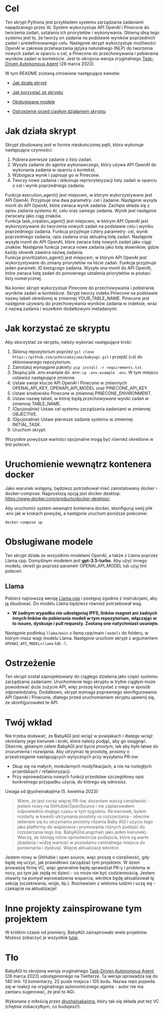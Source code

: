 # Cel

Ten skrypt Pythona jest przykładem systemu zarządzania zadaniami napędzanego przez AI. System wykorzystuje API OpenAI i Pinecone do tworzenia zadań, ustalania ich priorytetów i wykonywania. Główną ideą tego systemu jest to, że tworzy on zadania na podstawie wyników poprzednich zadań i predefiniowanego celu. Następnie skrypt wykorzystuje możliwości OpenAI w zakresie przetwarzania języka naturalnego (NLP) do tworzenia nowych zadań w oparciu o cel, a Pinecone do przechowywania i pobierania wyników zadań w kontekście. Jest to okrojona wersja oryginalnego [Task-Driven Autonomous Agent](https://twitter.com/yoheinakajima/status/1640934493489070080?s=20) (28 marca 2023).

W tym README zostaną omówione następujące kwestie:

- [Jak działa skrypt](#how-it-works)

- [Jak korzystać ze skryptu](#how-to-use)

- [Obsługiwane modele](#supported-models)

- [Ostrzeżenie przed ciągłym działaniem skryptu](#continous-script-warning)

# Jak działa skrypt<a name="how-it-works"></a>

Skrypt zbudowany jest w formie nieskończonej pętli, która wykonuje następujące czynności:

1. Pobiera pierwsze zadanie z listy zadań.
2. Wysyła zadanie do agenta wykonawczego, który używa API OpenAI do wykonania zadania w oparciu o kontekst.
3. Wzbogaca wynik i zapisuje go w Pinecone.
4. Tworzy nowe zadania i dokonuje repriorytetyzacji listy zadań w oparciu o cel i wynik poprzedniego zadania.
   </br>

Funkcja execution_agent() jest miejscem, w którym wykorzystywane jest API OpenAI. Przyjmuje ona dwa parametry: cel i zadanie. Następnie wysyła monit do API OpenAI, które zwraca wynik zadania. Zachęta składa się z opisu zadania systemu AI, celu oraz samego zadania. Wynik jest następnie zwracany jako ciąg znaków.
</br>
Funkcja task_creation_agent() jest miejscem, w którym API OpenAI jest wykorzystywane do tworzenia nowych zadań na podstawie celu i wyniku poprzedniego zadania. Funkcja przyjmuje cztery parametry: cel, wynik poprzedniego zadania, opis zadania oraz aktualną listę zadań. Następnie wysyła monit do API OpenAI, które zwraca listę nowych zadań jako ciągi znaków. Następnie funkcja zwraca nowe zadania jako listę słowników, gdzie każdy słownik zawiera nazwę zadania.
</br>
Funkcja prioritization_agent() jest miejscem, w którym API OpenAI jest wykorzystywane do zmiany priorytetów na liście zadań. Funkcja przyjmuje jeden parametr, ID bieżącego zadania. Wysyła ona monit do API OpenAI, które zwraca listę zadań do ponownego ustalenia priorytetów w postaci listy numerycznej.

Na koniec skrypt wykorzystuje Pinecone do przechowywania i pobierania wyników zadań w kontekście. Skrypt tworzy indeks Pinecone na podstawie nazwy tabeli określonej w zmiennej YOUR_TABLE_NAME. Pinecone jest następnie używany do przechowywania wyników zadania w indeksie, wraz z nazwą zadania i wszelkimi dodatkowymi metadanymi.

# Jak korzystać ze skryptu<a name="how-to-use"></a>

Aby skorzystać ze skryptu, należy wykonać następujące kroki:

1. Sklonuj repozytorium poprzez `git clone https://github.com/yoheinakajima/babyagi.git` i przejdź (`cd`) do sklonowanego repozytorium.
2. Zainstaluj wymagane pakiety: `pip install -r requirements.txt`.
3. Skopiuj plik .env.example do .env: `cp .env.example .env`. W tym miejscu ustawisz następujące zmienne.
4. Ustaw swoje klucze API OpenAI i Pinecone w zmiennych OPENAI_API_KEY, OPENAPI_API_MODEL oraz PINECONE_API_KEY.
5. Ustaw środowisko Pinecone w zmiennej PINECONE_ENVIRONMENT.
6. Ustaw nazwę tabeli, w której będą przechowywane wyniki zadań w zmiennej TABLE_NAME.
7. (Opcjonalnie) Ustaw cel systemu zarządzania zadaniami w zmiennej OBJECTIVE.
8. (Opcjonalnie) Ustaw pierwsze zadanie systemu w zmiennej INITIAL_TASK.
9. Uruchom skrypt.

Wszystkie powyższe wartości opcjonalne mogą być również określone w linii poleceń.

# Uruchomienie wewnątrz kontenera docker

Jako warunek wstępny, będziesz potrzebował mieć zainstalowany docker i docker-compose. Najprostszą opcją jest docker desktop:  https://www.docker.com/products/docker-desktop/.

Aby uruchomić system wewnątrz kontenera docker, skonfiguruj swój plik .env jak w krokach powyżej, a następnie uruchom poniższe polecenie:

```
docker-compose up
```

# Obsługiwane modele<a name="supported-models"></a>

Ten skrypt działa ze wszystkimi modelami OpenAI, a także z Llama poprzez Llama.cpp. Domyślnym modelem jest **gpt-3.5-turbo**. Aby użyć innego modelu, określ go poprzez parametr OPENAI_API_MODEL lub użyj linii poleceń.

## Llama

Pobierz najnowszą wersję [Llama.cpp](https://github.com/ggerganov/llama.cpp) i postępuj zgodnie z instrukcjami, aby ją zbudować. Do modelu Llama będziesz również potrzebował wag.

- **W żadnym wypadku nie udostępniaj IPFS, linków magnet ani żadnych innych linków do pobierania modeli w tym repozytorium, włączając w to issues, dyskusje i pull requesty. Zostaną one natychmiast usunięte.**

Następnie podlinkuj `llama/main` z llama.cpp/main i `models` do folderu, w którym masz wagi modelu Llama. Następnie uruchom skrypt z argumentem `OPENAI_API_MODEL=llama` lub `-l`.

# Ostrzeżenie<a name="continous-script-warning"></a>

Ten skrypt został zaprojektowany do ciągłego działania jako część systemu zarządzania zadaniami. Uruchomienie tego skryptu w trybie ciągłym może powodować duże zużycie API, więc proszę korzystać z niego w sposób odpowiedzialny. Dodatkowo, skrypt wymaga poprawnego skonfigurowania API OpenAI i Pinecone, dlatego przed uruchomieniem skryptu upewnij się, że skonfigurowałeś te API.

# Twój wkład

Nie trzeba dodawać, że BabyAGI jest wciąż w powijakach i dlatego wciąż określamy jego kierunek i kroki, które należy podjąć, aby go osiągnąć. Obecnie, głównym celem BabyAGI jest bycie _prostym_, tak aby było łatwe do zrozumienia i rozwijania. Aby utrzymać tę prostotę, prosimy o przestrzeganie następujących wytycznych przy wysyłaniu PR-ów:

- Skup się na małych, modularnych modyfikacjach, a nie na rozległych przeróbkach / refaktoryzacji.
- Przy wprowadzaniu nowych funkcji przedstaw szczegółowy opis konkretnego przypadku użycia, do którego się odnosisz.

Uwaga od @yoheinakajima (5. kwietnia 2023):

> Wiem, że jest coraz więcej PR-ów, doceniam waszą cierpliwość - jestem nowy na GitHubie/OpenSource i nie zaplanowałem odpowiednio mojego czasu w tym tygodniu. Re:kierunek, byłem rozdarty w kwestii utrzymania prostoty vs rozszerzania - obecnie skłaniam się ku utrzymaniu prostoty rdzenia Baby AGI i użyciu tego jako platformy do wspierania i promowania różnych podejść do rozszerzania tego (np. BabyAGIxLangchain jako jeden kierunek). Wierzę, że istnieją różne opiniotwórcze podejścia, które są warte zbadania i widzę wartość w posiadaniu centralnego miejsca do porównania i dyskusji. Więcej aktualizacji wkrótce.

Jestem nowy w GitHubie i open source, więc proszę o cierpliwość, gdy będę się uczyć, jak prawidłowo zarządzać tym projektem. W dzień prowadzę firmę VC, więc generalnie będę sprawdzał PR-y i problemy w nocy, po tym jak zejdą mi dzieci - co może nie być codziennością. Jestem otwarty na pomysł wprowadzenia wsparcia, wkrótce będę aktualizował tę sekcję (oczekiwania, wizje, itp.). Rozmawiam z wieloma ludźmi i uczę się - czekajcie na aktualizacje!

# Inne projekty zainspirowane tym projektem

W krótkim czasie od premiery, BabyAGI zainspirowało wiele projektów. Możesz zobaczyć je wszystkie [tutaj](docs/inspired-projects.md).

# Tło

BabyAGI to okrojona wersja oryginalnego [Task-Driven Autonomous Agent](https://twitter.com/yoheinakajima/status/1640934493489070080?s=20) (28 marca 2023) udostępnionego na Twitterze. Ta wersja sprowadza się do 140 linii: 13 komentarzy, 22 puste miejsca i 105 kodu. Nazwa repo pojawiła się w reakcji na oryginalnego autonomicznego agenta - autor nie ma zamiaru sugerować, że jest to AGI.

Wykonane z miłością przez [@yoheinakajima](https://twitter.com/yoheinakajima), który tak się składa jest też VC (chętnie zobaczyłbym, co budujesz!).
